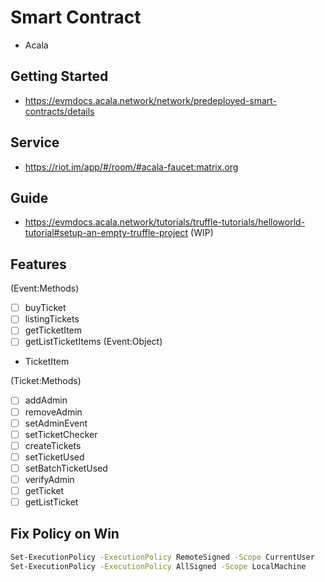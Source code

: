 # Smart Contract

- Acala

## Getting Started

- https://evmdocs.acala.network/network/predeployed-smart-contracts/details

## Service

- https://riot.im/app/#/room/#acala-faucet:matrix.org

## Guide

- https://evmdocs.acala.network/tutorials/truffle-tutorials/helloworld-tutorial#setup-an-empty-truffle-project (WIP)

## Features

(Event:Methods)
- [ ] buyTicket
- [ ] listingTickets
- [ ] getTicketItem
- [ ] getListTicketItems
(Event:Object)
- TicketItem

(Ticket:Methods)
- [ ] addAdmin
- [ ] removeAdmin
- [ ] setAdminEvent
- [ ] setTicketChecker
- [ ] createTickets
- [ ] setTicketUsed
- [ ] setBatchTicketUsed
- [ ] verifyAdmin
- [ ] getTicket
- [ ] getListTicket

## Fix Policy on Win

```sh
Set-ExecutionPolicy -ExecutionPolicy RemoteSigned -Scope CurrentUser
Set-ExecutionPolicy -ExecutionPolicy AllSigned -Scope LocalMachine
```